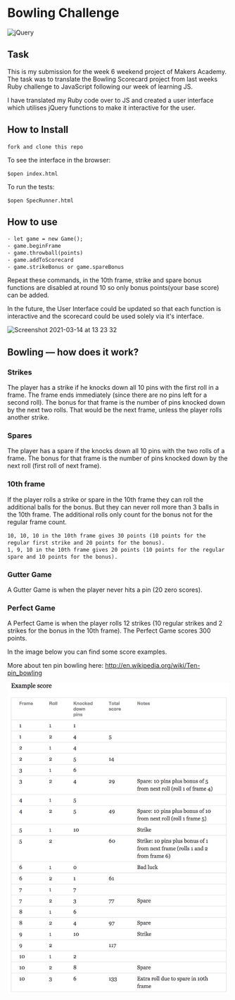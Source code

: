 # Bowling Challenge

![jQuery](https://user-images.githubusercontent.com/75075773/111069770-8550fb00-84c6-11eb-97a4-101b91744679.gif)

## Task

This is my submission for the week 6 weekend project of Makers Academy. The task was to translate the Bowling Scorecard project from last weeks Ruby challenge to JavaScript following our week of learning JS.

I have translated my Ruby code over to JS and created a user interface which utilises jQuery functions to make it interactive for the user. 

## How to Install

```
fork and clone this repo
```
To see the interface in the browser:

```
$open index.html
```
To run the tests:
```
$open SpecRunner.html
```

## How to use

```
- let game = new Game();
- game.beginFrame
- game.throwball(points)
- game.addToScorecard
- game.strikeBonus or game.spareBonus

```

Repeat these commands, in the 10th frame, strike and spare bonus functions are disabled at round 10 so only bonus points(your base score) can be added. 

In the future, the User Interface could be updated so that each function is interactive and the scorecard could be used solely via it's interface.

<img width="1344" alt="Screenshot 2021-03-14 at 13 23 32" src="https://user-images.githubusercontent.com/75075773/111070222-82efa080-84c8-11eb-8ebb-4a497c7f88cb.png">

## Bowling — how does it work?

### Strikes

The player has a strike if he knocks down all 10 pins with the first roll in a frame. The frame ends immediately (since there are no pins left for a second roll). The bonus for that frame is the number of pins knocked down by the next two rolls. That would be the next frame, unless the player rolls another strike.

### Spares

The player has a spare if the knocks down all 10 pins with the two rolls of a frame. The bonus for that frame is the number of pins knocked down by the next roll (first roll of next frame).

### 10th frame

If the player rolls a strike or spare in the 10th frame they can roll the additional balls for the bonus. But they can never roll more than 3 balls in the 10th frame. The additional rolls only count for the bonus not for the regular frame count.

    10, 10, 10 in the 10th frame gives 30 points (10 points for the regular first strike and 20 points for the bonus).
    1, 9, 10 in the 10th frame gives 20 points (10 points for the regular spare and 10 points for the bonus).

### Gutter Game

A Gutter Game is when the player never hits a pin (20 zero scores).

### Perfect Game

A Perfect Game is when the player rolls 12 strikes (10 regular strikes and 2 strikes for the bonus in the 10th frame). The Perfect Game scores 300 points.

In the image below you can find some score examples.

More about ten pin bowling here: http://en.wikipedia.org/wiki/Ten-pin_bowling

![Ten Pin Score Example](images/example_ten_pin_scoring.png)
